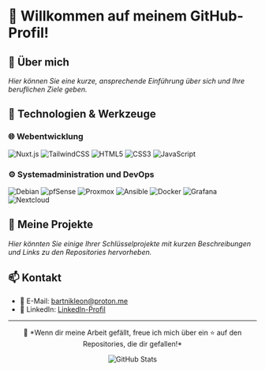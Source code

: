 # 👋 Willkommen auf meinem GitHub-Profil!

## 🚀 Über mich
*Hier können Sie eine kurze, ansprechende Einführung über sich und Ihre beruflichen Ziele geben.*

## 🔧 Technologien & Werkzeuge
### 🌐 Webentwicklung
![Nuxt.js](https://img.shields.io/badge/Nuxt.js-35495E?style=for-the-badge&logo=nuxt.js&logoColor=4FC08D)
![TailwindCSS](https://img.shields.io/badge/Tailwind_CSS-06B6D4?style=for-the-badge&logo=tailwind-css&logoColor=white)
![HTML5](https://img.shields.io/badge/HTML5-E34F26?style=for-the-badge&logo=html5&logoColor=white)
![CSS3](https://img.shields.io/badge/CSS3-1572B6?style=for-the-badge&logo=css3&logoColor=white)
![JavaScript](https://img.shields.io/badge/JavaScript-F7DF1E?style=for-the-badge&logo=javascript&logoColor=black)

### ⚙️ Systemadministration und DevOps
![Debian](https://img.shields.io/badge/Debian-A81D33?style=for-the-badge&logo=debian&logoColor=white)
![pfSense](https://img.shields.io/badge/pfSense-212121?style=for-the-badge)
![Proxmox](https://img.shields.io/badge/Proxmox-E57000?style=for-the-badge&logo=proxmox&logoColor=white)
![Ansible](https://img.shields.io/badge/Ansible-1A1A1A?style=for-the-badge&logo=ansible&logoColor=white)
![Docker](https://img.shields.io/badge/Docker-2496ED?style=for-the-badge&logo=docker&logoColor=white)
![Grafana](https://img.shields.io/badge/Grafana-F46800?style=for-the-badge&logo=grafana&logoColor=white)
![Nextcloud](https://img.shields.io/badge/Nextcloud-0082C9?style=for-the-badge&logo=nextcloud&logoColor=white)

## 🌟 Meine Projekte
*Hier könnten Sie einige Ihrer Schlüsselprojekte mit kurzen Beschreibungen und Links zu den Repositories hervorheben.*

## 📫 Kontakt
- 📧 E-Mail: [bartnikleon@proton.me](mailto:bartnikleon@proton.me)
- 🔗 LinkedIn: [LinkedIn-Profil](#)

---

<div align="center">
  <p>💫 *Wenn dir meine Arbeit gefällt, freue ich mich über ein ⭐ auf den Repositories, die dir gefallen!*</p>
  <img src="https://github-readme-stats.vercel.app/api?username=L50N&include_all_commits=true&count_private=true&show_icons=true&line_height=20&title_color=FFFFFF&icon_color=FFFFFF&text_color=FFFFFF&bg_color=0D1117" alt="GitHub Stats"/>
</div>
